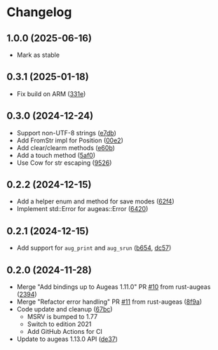 # Changelog

## 1.0.0 (2025-06-16)

- Mark as stable

## 0.3.1 (2025-01-18)

- Fix build on ARM ([331e])

[331e]: https://github.com/Normation/raugeas/commit/331e4368d0dd9e6cc191dd8904a2814658cf2de4

## 0.3.0 (2024-12-24)

- Support non-UTF-8 strings ([e7db])
- Add FromStr impl for Position ([00e2])
- Add clear/clearm methods ([e60b])
- Add a touch method ([5af0])
- Use Cow for str escaping ([9526])

[e7db]: https://github.com/Normation/raugeas/commit/ca2790e6ecc127a9062324f60227a907cc56e7db
[00e2]: https://github.com/Normation/raugeas/commit/95b3c2b29d56c95049ff04868ae631677d4f00e2
[e60b]: https://github.com/Normation/raugeas/commit/2cbd2729369f438236f4ec01214e80fcbbd2e60b
[5af0]: https://github.com/Normation/raugeas/commit/a9e3bc7e13eecabf5494367d440aaa9ee2df5af0
[9526]: https://github.com/Normation/raugeas/commit/c1af5cfaeea80d4a5244c5b4d3cd82938b0d9526

## 0.2.2 (2024-12-15)

- Add a helper enum and method for save modes ([62f4])
- Implement std::Error for augeas::Error ([6420])

[62f4]: https://github.com/Normation/raugeas/commit/62f4a58242ce2950a48975855cc5e74c3b66da0e
[6420]: https://github.com/Normation/raugeas/commit/6420ee041245c3c33b25852d265196f40a6e081f

## 0.2.1 (2024-12-15)

- Add support for `aug_print` and `aug_srun` ([b654], [dc57])

[b654]: https://github.com/Normation/raugeas/commit/b654139242129d366c0874ec3379f8c852f7131a
[dc57]: https://github.com/Normation/raugeas/commit/dc576be9f438bda4c06598f0af081dac25c9a662

## 0.2.0 (2024-11-28)

- Merge "Add bindings up to Augeas 1.11.0" PR [#10] from rust-augeas ([2394])
- Merge "Refactor error handling" PR [#11] from rust-augeas ([8f9a])
- Code update and cleanup ([67bc])
    - MSRV is bumped to 1.77
    - Switch to edition 2021
    - Add GitHub Actions for CI
- Update to augeas 1.13.0 API ([de37])


[#10]: https://github.com/hercules-team/rust-augeas/pull/10
[#11]: https://github.com/hercules-team/rust-augeas/pull/11

[2394]: https://github.com/Normation/raugeas/commit/2394d3ec362186eecd28fb839a410447b3dba439
[8f9a]: https://github.com/Normation/raugeas/commit/8f9a41e3f416a4bd8ac3badfb1b08d156d6a0c2f
[67bc]: https://github.com/Normation/raugeas/commit/67bc7d0747fb31ca7ca6135f8e4e6e54bc0e8763
[de37]: https://github.com/Normation/raugeas/commit/de37a83e3725e7231259befc39e3494ea79a0b26
